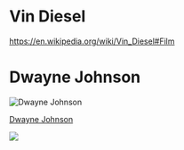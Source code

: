 # Vin Diesel

https://en.wikipedia.org/wiki/Vin_Diesel#Film

# Dwayne Johnson

![Dwayne Johnson](https://upload.wikimedia.org/wikipedia/commons/thumb/6/68/Dwayne_Johnson_at_the_2009_Tribeca_Film_Festival.jpg/220px-Dwayne_Johnson_at_the_2009_Tribeca_Film_Festival.jpg)

[Dwayne Johnson](https://en.wikipedia.org/wiki/Dwayne_Johnson_filmography#Film)

<img src="/" onmouseover="this.src='https://upload.wikimedia.org/wikipedia/commons/thumb/6/68/Dwayne_Johnson_at_the_2009_Tribeca_Film_Festival.jpg/220px-Dwayne_Johnson_at_the_2009_Tribeca_Film_Festival.jpg'">

